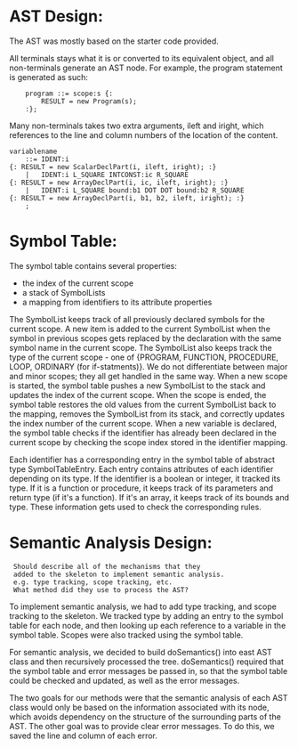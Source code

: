 
# AST Design:

The AST was mostly based on the starter code provided. 

All terminals stays what it is or converted to its equivalent object, and all non-terminals generate an AST node. 
For example, the program statement is generated as such:
```
    program ::= scope:s {: 
        RESULT = new Program(s); 
    :};
```

Many non-terminals takes two extra arguments, ileft and iright,
which references to the line and column numbers of the location of the content.

```
variablename
    ::= IDENT:i                                                         {: RESULT = new ScalarDeclPart(i, ileft, iright); :}
    |   IDENT:i L_SQUARE INTCONST:ic R_SQUARE                           {: RESULT = new ArrayDeclPart(i, ic, ileft, iright); :}
    |   IDENT:i L_SQUARE bound:b1 DOT DOT bound:b2 R_SQUARE             {: RESULT = new ArrayDeclPart(i, b1, b2, ileft, iright); :}
    ;
```

# Symbol Table:

The symbol table contains several properties:

 - the index of the current scope
 - a stack of SymbolLists
 - a mapping from identifiers to its attribute properties

 The SymbolList keeps track of all previously declared symbols for the current scope. 
 A new item is added to the current SymbolList when the symbol in previous scopes gets 
 replaced by the declaration with the same symbol name in the current scope. 
 The SymbolList also keeps track the type of the current scope - one of 
 {PROGRAM, FUNCTION, PROCEDURE, LOOP, ORDINARY (for if-statments)}.
 We do not differentiate between major and minor scopes; they all get handled in the same way.
 When a new scope is started, the symbol table pushes a new SymbolList to the stack and
 updates the index of the current scope. When the scope is ended, the symbol table restores
 the old values from the current SymbolList back to the mapping, 
 removes the SymbolList from its stack, and correctly updates the index number of the current scope. 
 When a new variable is declared, the symbol table checks if the identifier has already been declared in 
 the current scope by checking the scope index stored in the identifier mapping.


 Each identifier has a corresponding entry in the symbol table of abstract type
 SymbolTableEntry. Each entry contains attributes of each identifier depending on
 its type. If the identifier is a boolean or integer, it tracked its type. If
 it is a function or procedure, it keeps track of its parameters and return type
 (if it's a function). If it's an array, it keeps track of its bounds and type. 
 These information gets used to check the corresponding rules.


# Semantic Analysis Design:


     Should describe all of the mechanisms that they
     added to the skeleton to implement semantic analysis.
     e.g. type tracking, scope tracking, etc.
     What method did they use to process the AST?


To implement semantic analysis, we had to add type tracking, and scope tracking to the skeleton. We tracked type by adding an entry to the symbol table for each node, and then looking up each reference to a variable in the symbol table. Scopes were also tracked using the symbol table. 

For semantic analysis, we decided to build doSemantics() into east AST class and then recursively processed the tree. doSemantics() required that the symbol table and error messages be passed in, so that the symbol table could be checked and updated, as well as the error messages.

The two goals for our methods were that the semantic analysis of each AST class would only be based on the information associated with its node, which avoids dependency on the structure of the surrounding parts of the AST. The other goal was to provide clear error messages. To do this, we saved the line and column of each error. 



